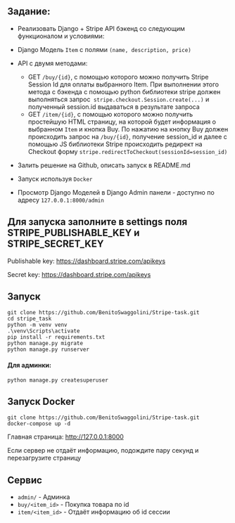 Задание:
-------

* Реализовать Django + Stripe API бэкенд со следующим функционалом и условиями:
* Django Модель `Item` с полями `(name, description, price) `
* API с двумя методами:
    * GET `/buy/{id}`, c помощью которого можно получить Stripe Session Id для оплаты выбранного Item. При выполнении
      этого метода c бэкенда с помощью python библиотеки stripe должен выполняться
      запрос` stripe.checkout.Session.create(...)` и полученный session.id выдаваться в результате запроса
    * GET `/item/{id}`, c помощью которого можно получить простейшую HTML страницу, на которой будет информация о
      выбранном `Item` и кнопка Buy. По нажатию на кнопку Buy должен происходить запрос на `/buy/{id}`, получение
      session_id и далее с помощью JS библиотеки Stripe происходить редирект на Checkout
      форму `stripe.redirectToCheckout(sessionId=session_id)`

* Залить решение на Github, описать запуск в README.md

* Запуск используя `Docker`

* Просмотр Django Моделей в Django Admin панели - доступно по адресу `127.0.0.1:8000/admin`



## Для запуска заполните в settings поля STRIPE_PUBLISHABLE_KEY и STRIPE_SECRET_KEY

Publishable key:
https://dashboard.stripe.com/apikeys

Secret key:
https://dashboard.stripe.com/apikeys


Запуск
------

```
git clone https://github.com/BenitoSwaggolini/Stripe-task.git
cd stripe_task
python -m venv venv
.\venv\Scripts\activate
pip install -r requirements.txt
python manage.py migrate
python manage.py runserver
```

#### Для админки:
```
python manage.py createsuperuser
```

Запуск Docker
------

```
git clone https://github.com/BenitoSwaggolini/Stripe-task.git
docker-compose up -d
```



Главная страница: http://127.0.0.1:8000

Если сервер не отдаёт информацию, подождите пару секунд и перезагрузите страницу

Сервис
------


* `admin/` - Админка
* `buy/<item_id>` - Покупка товара по id
* `item/<item_id>` - Отдаёт информацию об id сессии

